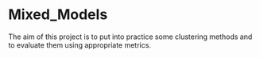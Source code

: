 # Mixed_Models
The aim of this project is to put into practice some clustering methods and to evaluate them using appropriate metrics.
